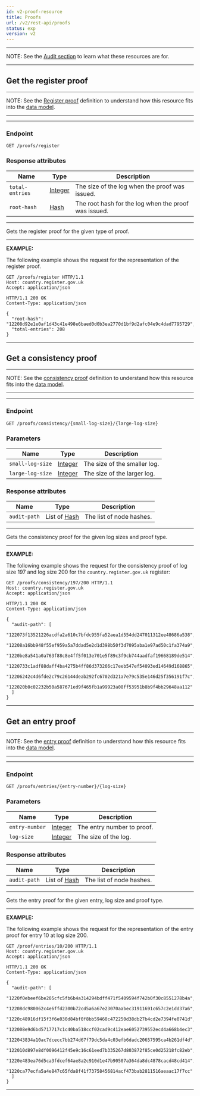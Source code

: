```yaml
---
id: v2-proof-resource
title: Proofs
url: /v2/rest-api/proofs
status: exp
version: v2
---
```


***
NOTE: See the [Audit section](/v2/data-model/audit) to learn what these
resources are for.
***

## Get the register proof

***
NOTE: See the [Register proof](/v2/glossary/digital-proof#register-proof) definition to understand how
this resource fits into the [data model](/v2/data-model).
***

***
### Endpoint

```
GET /proofs/register
```

### Response attributes

|Name|Type|Description|
|-|-|-|
|`total-entries`| [Integer](/v2/datatypes/integer)|The size of the log when the proof was issued.|
|`root-hash`| [Hash](/v2/datatypes/hash)|The root hash for the log when the proof was issued.|
***

Gets the register proof for the given type of proof.

***
**EXAMPLE:**

The following example shows the request for the representation of the register
proof.

```http
GET /proofs/register HTTP/1.1
Host: country.register.gov.uk
Accept: application/json
```

```http
HTTP/1.1 200 OK
Content-Type: application/json

{
  "root-hash": "12208d92e1e0af1d43c41e498e6baed0d0b3ea2770d1bf9d2afc04e9c4dad7795729",
  "total-entries": 208
}
```
***


## Get a consistency proof

***
NOTE: See the [consistency proof](/v2/glossary/digital-proof#consistency-proof) definition to
understand how this resource fits into the [data model](/v2/data-model).
***

***
### Endpoint

```
GET /proofs/consistency/{small-log-size}/{large-log-size}
```

### Parameters

|Name|Type|Description|
|-|-|-|
|`small-log-size`| [Integer](/v2/datatypes/integer)|The size of the smaller log.|
|`large-log-size`| [Integer](/v2/datatypes/integer)|The size of the larger log.|

### Response attributes

|Name|Type|Description|
|-|-|-|
|`audit-path`| List of [Hash](/v2/datatypes/hash)|The list of node hashes.|
***

Gets the consistency proof for the given log sizes and proof type.

***
**EXAMPLE:**

The following example shows the request for the consistency proof of log size
197 and log size 200 for the `country.register.gov.uk` register:

```http
GET /proofs/consistency/197/200 HTTP/1.1
Host: country.register.gov.uk
Accept: application/json
```

```http
HTTP/1.1 200 OK
Content-Type: application/json

{
  "audit-path": [
    "122073f13521226acdfa2a610c7bfdc955fa52aea1d554dd247011312ee48686a538",
    "12208a16bb948f55ef959a5a7ddad5e2d1d398b50f3d7095aba1e97ad50c1fa374a9",
    "1220be8a541a0a763f88c8e4ff5f013e701e5f89c3f9cb744aadfaf19668189de514",
    "1220733c1adf88daff4ba4275b4ff86d373266c17eeb547ef54093ed14649d168865",
    "12206242c4d6fde2c79c26144deab292fc6702d321a7e79c535e146d25f356191f7c",
    "122020b0c02232b50a587671ed9f465fb1a99923a08ff53951b8b9f4bb29648aa112"
  ]
}

```
***


## Get an entry proof

***
NOTE: See the [entry proof](/v2/glossary/digital-proof#entry-proof) definition to understand
how this resource fits into the [data model](/v2/data-model).
***

***
### Endpoint

```
GET /proofs/entries/{entry-number}/{log-size}
```

### Parameters

|Name|Type|Description|
|-|-|-|
|`entry-number`| [Integer](/v2/datatypes/integer)|The entry number to proof.|
|`log-size`| [Integer](/v2/datatypes/integer)|The size of the log.|

### Response attributes

|Name|Type|Description|
|-|-|-|
|`audit-path`| List of [Hash](/v2/datatypes/hash)|The list of node hashes.|
***

Gets the entry proof for the given entry, log size and proof type.

***
**EXAMPLE:**

The following example shows the request for the representation of the entry
proof for entry 10 at log size 200.

```http
GET /proof/entries/10/200 HTTP/1.1
Host: country.register.gov.uk
Accept: application/json
```

```http
HTTP/1.1 200 OK
Content-Type: application/json

{
  "audit-path": [
    "1220f0ebeef6be205cfc5fb6b4a314294bdff471f5409594f742b0f30c8551278b4a",
    "12208dc980062c4e6ffd2300b72cd5a6a67e23070aabec31911691c657c2e1dd37a6",
    "1220c48916df15f3f6e030d84bf0f8bb59460c472250d38db27b4cd2e7394fe0741d",
    "122008e9d6bd5717717c1c40ba518ccf02cad9c412eae6052739552ecd4a668b4ec3",
    "122043834a10ac7dcecc7bb274d67f79dc5da4c03efb6dadc20657595ca4b261df4d",
    "122010d897e8df0096412f45e9c16c61eed7b335267d803872f85ce0d25218fc82eb",
    "1220e483ea76d5ca3fdcef64ae8a2c910d1e47b90507a364da8dc4878cacd48cd414",
    "1220ca77ecfa5a4e847c65fda8f41f73758456814acf473bab2811516aeaac17f7cc"
  ]
}
```
***

